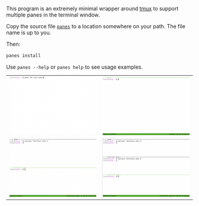This program is an extremely minimal wrapper around [tmux](https://github.com/tmux/tmux/wiki) to support multiple panes in the terminal window.

Copy the source file [`panes`](https://github.com/jimmymathews/panes/blob/main/panes) to a location somewhere on your path. The file name is up to you.

Then:
```sh
panes install
```

Use `panes --help` or `panes help` to see usage examples.

|   |   |
|---|---|
| ![i1](screencap1.png) | ![i2](screencap2.png) |
| ![i3](screencap3.png) | ![i4](screencap4.png) |

